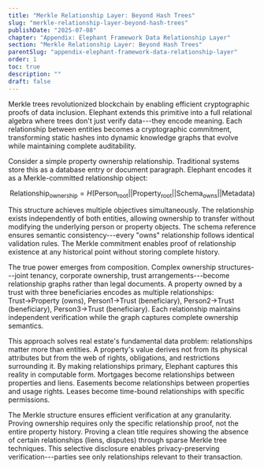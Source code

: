 ```yaml
---
title: "Merkle Relationship Layer: Beyond Hash Trees"
slug: "merkle-relationship-layer-beyond-hash-trees"
publishDate: "2025-07-08"
chapter: "Appendix: Elephant Framework Data Relationship Layer"
section: "Merkle Relationship Layer: Beyond Hash Trees"
parentSlug: "appendix-elephant-framework-data-relationship-layer"
order: 1
toc: true
description: ""
draft: false
---
```


Merkle trees revolutionized blockchain by enabling efficient cryptographic proofs of data inclusion. Elephant extends this primitive into a full relational algebra where trees don't just verify data---they encode meaning. Each relationship between entities becomes a cryptographic commitment, transforming static hashes into dynamic knowledge graphs that evolve while maintaining complete auditability.

Consider a simple property ownership relationship. Traditional systems store this as a database entry or document paragraph. Elephant encodes it as a Merkle-committed relationship object:

$$\text{Relationship}_{\text{ownership}} = H(\text{Person}_{\text{root}} || \text{Property}_{\text{root}} || \text{Schema}_{\text{owns}} || \text{Metadata})$$

This structure achieves multiple objectives simultaneously. The relationship exists independently of both entities, allowing ownership to transfer without modifying the underlying person or property objects. The schema reference ensures semantic consistency---every \"owns\" relationship follows identical validation rules. The Merkle commitment enables proof of relationship existence at any historical point without storing complete history.

The true power emerges from composition. Complex ownership structures---joint tenancy, corporate ownership, trust arrangements---become relationship graphs rather than legal documents. A property owned by a trust with three beneficiaries encodes as multiple relationships: Trust→Property (owns), Person1→Trust (beneficiary), Person2→Trust (beneficiary), Person3→Trust (beneficiary). Each relationship maintains independent verification while the graph captures complete ownership semantics.

This approach solves real estate's fundamental data problem: relationships matter more than entities. A property's value derives not from its physical attributes but from the web of rights, obligations, and restrictions surrounding it. By making relationships primary, Elephant captures this reality in computable form. Mortgages become relationships between properties and liens. Easements become relationships between properties and usage rights. Leases become time-bound relationships with specific permissions.

The Merkle structure ensures efficient verification at any granularity. Proving ownership requires only the specific relationship proof, not the entire property history. Proving a clean title requires showing the absence of certain relationships (liens, disputes) through sparse Merkle tree techniques. This selective disclosure enables privacy-preserving verification---parties see only relationships relevant to their transaction.
